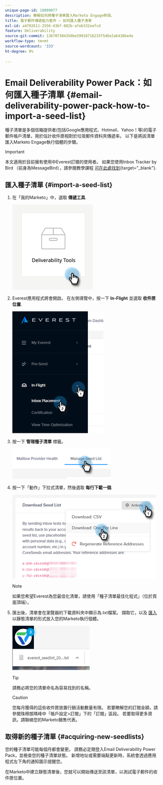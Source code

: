 ```yaml
---
unique-page-id: 10099077
description: 瞭解如何將種子清單匯入Marketo Engage例項。
title: 電子郵件傳遞能力套件 — 如何匯入種子清單
exl-id: a4782611-2556-43bf-802b-afeb332eafcd
feature: Deliverability
source-git-commit: 136707304350be59918716233f5d6e2a6438be4e
workflow-type: tm+mt
source-wordcount: '333'
ht-degree: 0%

---
```


# Email Deliverability Power Pack：如何匯入種子清單 {#email-deliverability-power-pack-how-to-import-a-seed-list}

種子清單是多個信箱提供者(包括Google應用程式、Hotmail、Yahoo！等)的電子郵件帳戶清單，用於估計收件匣相對於垃圾郵件資料夾傳遞率。 以下是將該清單匯入Marketo Engage執行個體的步驟。

>[!IMPORTANT]
>
>本文適用於目前擁有使用中Everest訂閱的使用者。 如果您使用Inbox Tracker by Bird （前身為MessageBird），請參閱教學課程 [可在此處找到](/help/marketo/product-docs/email-marketing/deliverability/inbox-tracker/inbox-tracker-tutorials.md){target="_blank"}.

## 匯入種子清單 {#import-a-seed-list}

1. 在「我的Marketo」中，選取 **傳遞工具**.

   ![](assets/email-deliverability-power-pack-1.png)

1. Everest應用程式將會開啟。 在左側導覽中，按一下 **In-Flight** 並選取 **收件匣位置**.

   ![](assets/email-deliverability-power-pack-2.png)

1. 按一下 **管理種子清單** 標籤。

   ![](assets/email-deliverability-power-pack-3.png)

1. 按一下「動作」下拉式清單，然後選取 **每行下載一個**.

   ![](assets/email-deliverability-power-pack-4.png)

   >[!NOTE]
   >
   >如果您希望Everest為您最佳化清單，請使用「種子清單最佳化程式」（位於頁面頂端）。

1. 匯出後，清單會在瀏覽器的下載資料夾中顯示為.txt檔案。 擷取它，以及 [匯入](/help/marketo/getting-started/quick-wins/import-a-list-of-people.md) 以靜態清單的形式放入您的Marketo執行個體。

   ![](assets/email-deliverability-power-pack-5.png)

   >[!TIP]
   >
   >請務必將您的清單命名為容易找到的名稱。

   >[!CAUTION]
   >
   >您每月獲得的這些收件匣放置行銷活動數量有限。 若要瞭解您的訂閱金額，請參閱珠穆朗瑪峰中「帳戶設定>訂閱」下的「訂閱」區段。 若要取得更多資訊，請聯絡您的Marketo銷售代表。

## 取得新的種子清單 {#acquiring-new-seedlists}

您的種子清單可能每個月都會變更。 請務必定期登入Email Deliverability Power Pack，並檢查您的種子清單狀態。 新增地址或需要端點更新時，系統會透過應用程式左下角的通知圖示提醒您。

在Marketo中建立靜態清單後，您就可以開始傳送至該清單，以測試電子郵件的收件匣位置。
